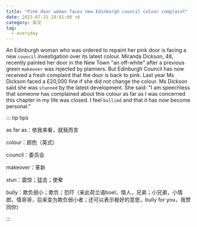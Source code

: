 ```yaml
---
title: "Pink door woman faces new Edinburgh council colour complaint"
date: 2023-07-15 19:01:00 +8
category: 英文
tag:
  - everyday
---
```


An Edinburgh woman who was ordered to repaint her pink door is facing a new `council` investigation over its latest colour. Miranda Dickson, 48, recently painted her door in the New Town "an off-white" after a previous green `makeover` was rejected by planners. But Edinburgh Council has now received a fresh complaint that the door is back to pink. Last year Ms Dickson faced a £20,000 fine if she did not change the colour. Ms Dickson said she was `stunned` by the latest development. She said: "I am speechless that someone has complained about this colour as far as I was concerned this chapter in my life was closed. I feel `bullied` and that it has now become personal."

::: tip tips

as far as：依我来看，就我而言

colour：颜色（英式）

council：委员会

makeover：革新

stun：震惊；猛击；使晕

bully：欺负弱小；欺负；恐吓（来此荷兰语boel，情人，兄弟；小兄弟，小情郎，情哥哥，后来变为欺负弱小者；还可以表示极好的意思，bully for you，我赞同你）

:::
